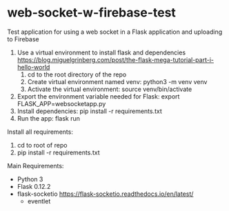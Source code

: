 # web-socket-w-firebase-test
Test application for using a web socket in a Flask application and uploading to Firebase
1. Use a virtual environment to install flask and dependencies https://blog.miguelgrinberg.com/post/the-flask-mega-tutorial-part-i-hello-world
    1. cd to the root directory of the repo
    2. Create virtual environment named venv: python3 -m venv venv
    3. Activate the virtual environment: source venv/bin/activate
2. Export the environment variable needed for Flask: export FLASK_APP=websocketapp.py
3. Install dependencies: pip install -r requirements.txt
3. Run the app: flask run

Install all requirements:
1. cd to root of repo
3. pip install -r requirements.txt

Main Requirements:
- Python 3
- Flask 0.12.2
- flask-socketio https://flask-socketio.readthedocs.io/en/latest/
	- eventlet

